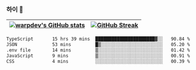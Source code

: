 
### 하이 👋
[![warpdev's GitHub stats](https://github-readme-stats.vercel.app/api?username=warpdev&show_icons=true&theme=vue-dark)](#) |[![GitHub Streak](https://github-readme-streak-stats.herokuapp.com/?user=warpdev&theme=dark)](#)
--- | --- |
<!--START_SECTION:waka-->

```txt
TypeScript       15 hrs 39 mins  ██████████████████████▓░░   90.84 %
JSON             53 mins         █▒░░░░░░░░░░░░░░░░░░░░░░░   05.20 %
.env file        14 mins         ▒░░░░░░░░░░░░░░░░░░░░░░░░   01.42 %
JavaScript       9 mins          ▒░░░░░░░░░░░░░░░░░░░░░░░░   00.91 %
CSS              4 mins          ░░░░░░░░░░░░░░░░░░░░░░░░░   00.39 %
```

<!--END_SECTION:waka-->

<!--
**warpdev/warpdev** is a ✨ _special_ ✨ repository because its `README.md` (this file) appears on your GitHub profile.

Here are some ideas to get you started:

- 🔭 I’m currently working on ...
- 🌱 I’m currently learning ...
- 👯 I’m looking to collaborate on ...
- 🤔 I’m looking for help with ...
- 💬 Ask me about ...
- 📫 How to reach me: ...
- 😄 Pronouns: ...
- ⚡ Fun fact: ...
-->
